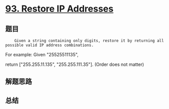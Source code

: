 # [93. Restore IP Addresses](https://leetcode.com/problems/restore-ip-addresses/)

## 题目

        Given a string containing only digits, restore it by returning all possible valid IP address combinations.


For example:
Given "25525511135",


return ["255.255.11.135", "255.255.111.35"]. (Order does not matter)

      

## 解题思路


## 总结


